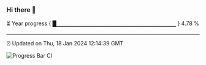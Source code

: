### Hi there 👋

⏳ Year progress { █▁▁▁▁▁▁▁▁▁▁▁▁▁▁▁▁▁▁▁▁▁▁▁▁▁▁▁▁▁ } 4.78 %

---

⏰ Updated on Thu, 18 Jan 2024 12:14:39 GMT

![Progress Bar CI](https://github.com/Shyam-Makwana/GitHub-Actions-Demo/workflows/Progress%20Bar%20CI/badge.svg)
